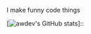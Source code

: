 I make funny code things


[![awdev's GitHub stats](https://github-readme-stats.vercel.app/api?username=aaronw-dev&show_icons=true&bg_color=ff0000&title_color=ffffff&icon_color=a9fef7&text_color=a9fef7&border_radius=30&rank_icon=github&number_format=long&include_all_commits=true&hide_border=true&theme=transparent)]::
